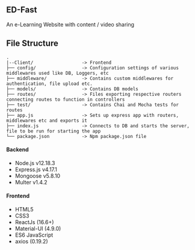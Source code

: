 ## ED-Fast ##

An e-Learning Website with content / video sharing


## File Structure

```
.
|--Client/                  -> Frontend
├── config/                 -> Configuration settings of various middlewares used like DB, Loggers, etc
├── middleware/             -> Contains custom middlewares for authentication, file upload etc.
├── models/                 -> Contains DB models
├── routes/                 -> Files exporting respective routers connecting routes to function in controllers
├── test/                   -> Contains Chai and Mocha tests for routes
├── app.js                  -> Sets up express app with routers, middlewares etc and exports it
├── index.js                -> Connects to DB and starts the server, file to be run for starting the app
└── package.json            -> Npm package.json file
```

#### Backend

- Node.js v12.18.3
- Express.js v4.17.1
- Mongoose v5.8.10
- Multer v1.4.2


#### Frontend

- HTML5
- CSS3
- ReactJs                 (16.6+)
- Material-UI             (4.9.0)
- ES6 JavaScript
- axios                   (0.19.2)
